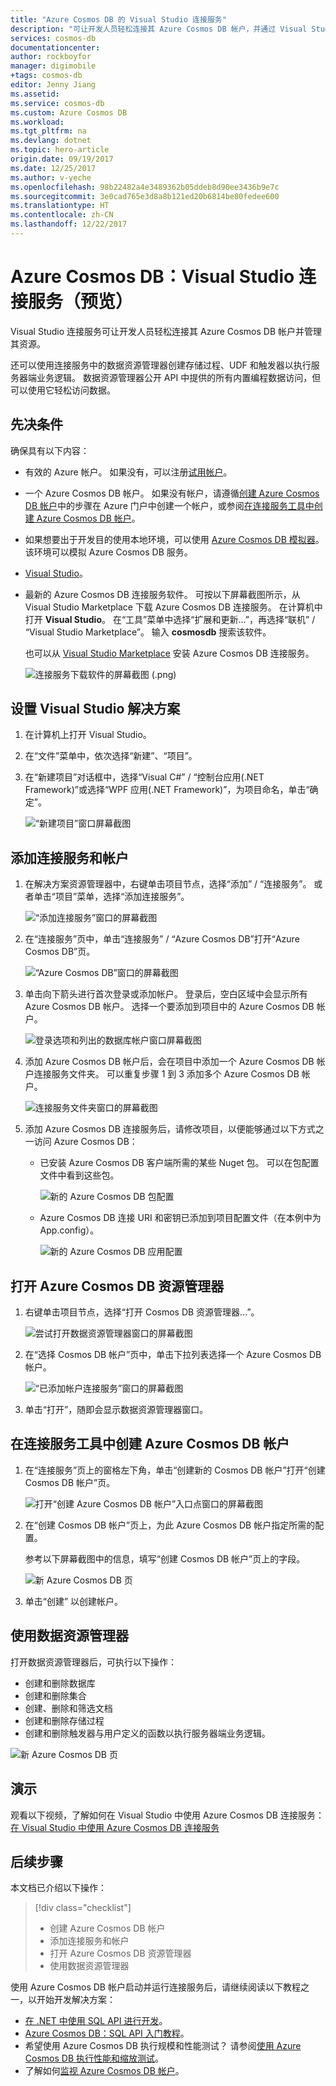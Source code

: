 ```yaml
---
title: "Azure Cosmos DB 的 Visual Studio 连接服务"
description: "可让开发人员轻松连接其 Azure Cosmos DB 帐户，并通过 Visual Studio 连接服务管理资源"
services: cosmos-db
documentationcenter: 
author: rockboyfor
manager: digimobile
+tags: cosmos-db
editor: Jenny Jiang
ms.assetid: 
ms.service: cosmos-db
ms.custom: Azure Cosmos DB
ms.workload: 
ms.tgt_pltfrm: na
ms.devlang: dotnet
ms.topic: hero-article
origin.date: 09/19/2017
ms.date: 12/25/2017
ms.author: v-yeche
ms.openlocfilehash: 98b22482a4e3489362b05ddeb8d90ee3436b9e7c
ms.sourcegitcommit: 3e0cad765e3d8a8b121ed20b6814be80fedee600
ms.translationtype: HT
ms.contentlocale: zh-CN
ms.lasthandoff: 12/22/2017
---
```

# <a name="azure-cosmos-db-visual-studio-connected-service-preview"></a>Azure Cosmos DB：Visual Studio 连接服务（预览）

Visual Studio 连接服务可让开发人员轻松连接其 Azure Cosmos DB 帐户并管理其资源。

还可以使用连接服务中的数据资源管理器创建存储过程、UDF 和触发器以执行服务器端业务逻辑。 数据资源管理器公开 API 中提供的所有内置编程数据访问，但可以使用它轻松访问数据。

## <a name="prerequisites"></a>先决条件

确保具有以下内容：

* 有效的 Azure 帐户。 如果没有，可以注册[试用帐户](https://www.azure.cn/pricing/1rmb-trial/)。 
* 一个 Azure Cosmos DB 帐户。 如果没有帐户，请遵循[创建 Azure Cosmos DB 帐户](create-sql-api-dotnet.md)中的步骤在 Azure 门户中创建一个帐户，或参阅[在连接服务工具中创建 Azure Cosmos DB 帐户](#Create-an-Azure-Cosmo-DB-account-in-Connected-Service-tool)。 
* 如果想要出于开发目的使用本地环境，可以使用 [Azure Cosmos DB 模拟器](local-emulator.md)。 该环境可以模拟 Azure Cosmos DB 服务。
* [Visual Studio](http://www.visualstudio.com/)。
* 最新的 Azure Cosmos DB 连接服务软件。 可按以下屏幕截图所示，从 Visual Studio Marketplace 下载 Azure Cosmos DB 连接服务。 在计算机中打开 **Visual Studio**。 在“工具”菜单中选择“扩展和更新...”，再选择“联机” / “Visual Studio Marketplace”。 输入 **cosmosdb** 搜索该软件。

    也可以从 [Visual Studio Marketplace](https://go.microsoft.com/fwlink/?linkid=858709) 安装 Azure Cosmos DB 连接服务。

    ![连接服务下载软件的屏幕截图 (.png)](./media/connected-service/connected-service-downloadbits.png) 

## <a id="SetupVS"></a>设置 Visual Studio 解决方案
1. 在计算机上打开 Visual Studio。
2. 在“文件”菜单中，依次选择“新建”、“项目”。
3. 在“新建项目”对话框中，选择“Visual C#” / “控制台应用(.NET Framework)”或选择“WPF 应用(.NET Framework)”，为项目命名，单击“确定”。

    ![“新建项目”窗口屏幕截图](./media/connected-service/connected-service-new-project.png)

## <a name="add-connected-service-and-add-account"></a>添加连接服务和帐户
1. 在解决方案资源管理器中，右键单击项目节点，选择“添加” / “连接服务”。 或者单击“项目”菜单，选择“添加连接服务”。

    ![“添加连接服务”窗口的屏幕截图](./media/connected-service/connected-service-add-connectedservice-rightclick.png)
2. 在“连接服务”页中，单击“连接服务” / “Azure Cosmos DB”打开“Azure Cosmos DB”页。

    ![“Azure Cosmos DB”窗口的屏幕截图](./media/connected-service/connected-service-choose-azure-cosmosdb.png)
3. 单击向下箭头进行首次登录或添加帐户。 登录后，空白区域中会显示所有 Azure Cosmos DB 帐户。 选择一个要添加到项目中的 Azure Cosmos DB 帐户。

    ![登录选项和列出的数据库帐户窗口屏幕截图](./media/connected-service/connected-service-add-db-account.png)
4. 添加 Azure Cosmos DB 帐户后，会在项目中添加一个 Azure Cosmos DB 帐户连接服务文件夹。 可以重复步骤 1 到 3 添加多个 Azure Cosmos DB 帐户。

    ![连接服务文件夹窗口的屏幕截图](./media/connected-service/connected-service-add-connectedservice-folder.png)

5. 添加 Azure Cosmos DB 连接服务后，请修改项目，以便能够通过以下方式之一访问 Azure Cosmos DB：

    * 已安装 Azure Cosmos DB 客户端所需的某些 Nuget 包。 可以在包配置文件中看到这些包。 

        ![新的 Azure Cosmos DB 包配置](./media/connected-service/connected-service-packages-config.png)   

    * Azure Cosmos DB 连接 URI 和密钥已添加到项目配置文件（在本例中为 App.config）。 

        ![新的 Azure Cosmos DB 应用配置](./media/connected-service/connected-service-app-config.png) 

## <a name="open-azure-cosmos-db-explorer"></a>打开 Azure Cosmos DB 资源管理器
1. 右键单击项目节点，选择“打开 Cosmos DB 资源管理器...”。

    ![尝试打开数据资源管理器窗口的屏幕截图](./media/connected-service/connected-service-right-click-open-data-exporer.png)
2. 在“选择 Cosmos DB 帐户”页中，单击下拉列表选择一个 Azure Cosmos DB 帐户。

    ![“已添加帐户连接服务”窗口的屏幕截图](./media/connected-service/connected-service-open-explorer.png)
3. 单击“打开”，随即会显示数据资源管理器窗口。

## <a id="Create-an-Azure-Cosmo-DB-account-in-Connected-Service-tool"></a>在连接服务工具中创建 Azure Cosmos DB 帐户
1. 在“连接服务”页上的窗格左下角，单击“创建新的 Cosmos DB 帐户”打开“创建 Cosmos DB 帐户”页。

    ![打开“创建 Azure Cosmos DB 帐户”入口点窗口的屏幕截图](./media/connected-service/connected-service-click-new-db-account.png)
2. 在“创建 Cosmos DB 帐户”页上，为此 Azure Cosmos DB 帐户指定所需的配置。

    参考以下屏幕截图中的信息，填写“创建 Cosmos DB 帐户”页上的字段。 

    ![新 Azure Cosmos DB 页](./media/connected-service/connected-service-create-new-account.png)        
3. 单击“创建”  以创建帐户。

## <a name="use-data-explorer"></a>使用数据资源管理器

打开数据资源管理器后，可执行以下操作：
* 创建和删除数据库
* 创建和删除集合
* 创建、删除和筛选文档
* 创建和删除存储过程
* 创建和删除触发器与用户定义的函数以执行服务器端业务逻辑。 

![新 Azure Cosmos DB 页](./media/connected-service/connected-service-dataexplorerui.png)

## <a name="demo"></a>演示

观看以下视频，了解如何在 Visual Studio 中使用 Azure Cosmos DB 连接服务：[在 Visual Studio 中使用 Azure Cosmos DB 连接服务](https://go.microsoft.com/fwlink/?linkid=858711)

## <a name="next-steps"></a>后续步骤
本文档已介绍以下操作：

> [!div class="checklist"]
> * 创建 Azure Cosmos DB 帐户
> * 添加连接服务和帐户
> * 打开 Azure Cosmos DB 资源管理器
> * 使用数据资源管理器

使用 Azure Cosmos DB 帐户启动并运行连接服务后，请继续阅读以下教程之一，以开始开发解决方案：

* [在 .NET 中使用 SQL API 进行开发](tutorial-develop-sql-api-dotnet.md)。
* [Azure Cosmos DB：SQL API 入门教程](sql-api-get-started.md)。
* 希望使用 Azure Cosmos DB 执行规模和性能测试？ 请参阅[使用 Azure Cosmos DB 执行性能和缩放测试](performance-testing.md)。
* 了解如何[监视 Azure Cosmos DB 帐户](monitor-accounts.md)。

<!--Update_Description: update link -->

